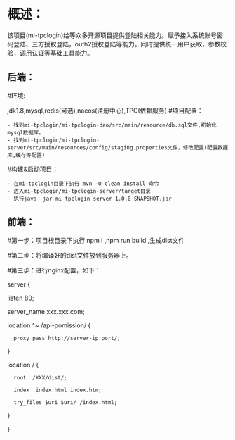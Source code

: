 概述：
===
该项目(mi-tpclogin)给等众多开源项目提供登陆相关能力。赋予接入系统账号密码登陆、三方授权登陆，outh2授权登陆等能力。同时提供统一用户获取，参数校验，调用认证等基础工具能力。

后端：
---
#环境:

jdk1.8,mysql,redis(可选),nacos(注册中心),TPC(依赖服务)
#项目配置：

    - 找到mi-tpclogin/mi-tpclogin-dao/src/main/resource/db.sql文件,初始化mysql数据库。
    - 找到mi-tpclogin/mi-tpclogin-server/src/main/resources/config/staging.properties文件，修改配置(配置数据库,缓存等配置)
#构建&启动项目：

    - 在mi-tpclogin目录下执行 mvn -U clean install 命令
    - 进入mi-tpclogin/mi-tpclogin-server/target目录
    - 执行java -jar mi-tpclogin-server-1.0.0-SNAPSHOT.jar
前端：
---
#第一步：项目根目录下执行 npm i ,npm run build ,生成dist文件

#第二步：将编译好的dist文件放到服务器上。

#第三步：进行nginx配置，如下：

server {

  listen 80;
  
  server_name xxx.xxx.com;
  
  location ^~ /api-pomission/ {
  
      proxy_pass http://server-ip:port/;
      
  }

  location / {
  
      root  /XXX/dist/;
     
      index  index.html index.htm;
      
      try_files $uri $uri/ /index.html;
  }
  
}
